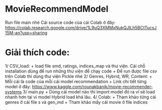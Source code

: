 ﻿# MovieRecommendModel
 Run file main nhé
 Cái source code của cái Colab ở đây:
 https://colab.research.google.com/drive/1L9uQ3XMMxNukQJlLh5BCtTucsJ15M-an?usp=sharing
 
 # Giải thích code:
 1/ CSV_load: 
      + load file smd, ratings, indices_map và thư viện. Cái chỗ installation dùng để run những thư viện để chạy code
      + Để run được file csv trên Colab thì dùng thư viện Pickle nhé
 2/ Genres, Hybrid, WR, Content: 
      + Mỗi cái là code của mỗi cái model recommendation
      + Link chi tiết từng model ở đây:
      https://www.kaggle.com/rounakbanik/movie-recommender-systems
 3/ main.py
      + Dùng cái model nào thì import model đó ra vì sẽ load nhanh hơn tại vì model Hybrid load khá lâu.
 4/ Colab:
      + Tham khảo từng cái genres ở cái file s và gen_md 
      + Tham khảo mấy cái movie ở file indices
      
